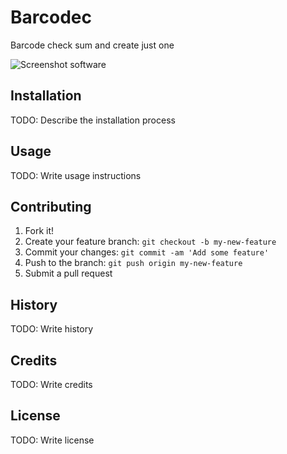 # Barcodec
Barcode check sum and create just one

![Screenshot software](https://image.ibb.co/hYWeTF/barcodec_screen_shoot.jpg "screenshot software")

## Installation
TODO: Describe the installation process
## Usage
TODO: Write usage instructions
## Contributing
1. Fork it!
2. Create your feature branch: `git checkout -b my-new-feature`
3. Commit your changes: `git commit -am 'Add some feature'`
4. Push to the branch: `git push origin my-new-feature`
5. Submit a pull request
## History
TODO: Write history
## Credits
TODO: Write credits
## License
TODO: Write license
